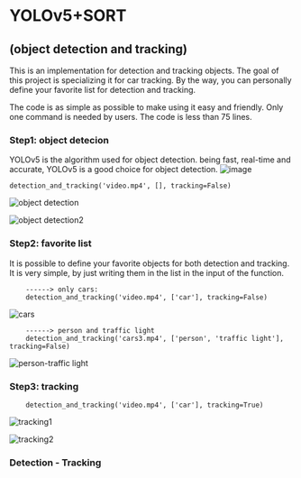 # YOLOv5+SORT
## (object detection and tracking)
This is an implementation for detection and tracking objects. The goal of this project is specializing it for car tracking. By the way, you can personally define your favorite list for detection and tracking.

The code is as simple as possible to make using it easy and friendly. Only one command is needed by users. The code is less than 75 lines.

### Step1: object detecion
YOLOv5 is the algorithm used for object detection. being fast, real-time and accurate, YOLOv5 is a good choice for object detection.
![image](https://user-images.githubusercontent.com/106428795/187042283-df9c9e66-4da6-489e-8dab-b65d0697019b.png)


    detection_and_tracking('video.mp4', [], tracking=False)

![object detection](https://user-images.githubusercontent.com/106428795/187042998-530f641e-aa91-4018-94c5-42d0537c3b7d.jpg)


![object detection2](https://user-images.githubusercontent.com/106428795/187043394-bd561651-10a1-42d1-b7de-458373bad3b7.jpg)


### Step2: favorite list
It is possible to define your favorite objects for both detection and tracking. It is very simple, by just writing them in the list in the input of the function.

        ------> only cars:
        detection_and_tracking('video.mp4', ['car'], tracking=False)
        
![cars](https://user-images.githubusercontent.com/106428795/187044192-04a2d653-c6de-4642-b5d9-9fae5554351c.jpg)

        ------> person and traffic light
        detection_and_tracking('cars3.mp4', ['person', 'traffic light'], tracking=False)
![person-traffic light](https://user-images.githubusercontent.com/106428795/187044258-9cdd6f06-5e4a-4295-a766-25247db05342.jpg)

### Step3: tracking
        detection_and_tracking('video.mp4', ['car'], tracking=True)
![tracking1](https://user-images.githubusercontent.com/106428795/187045821-d2fcf5d6-fb59-4bcf-be7a-f7070bceecb1.jpg)


![tracking2](https://user-images.githubusercontent.com/106428795/187045835-becabe32-442f-434f-ba0e-4002dd82e650.jpg)

### Detection - Tracking
